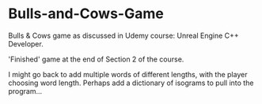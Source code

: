 # Bulls-and-Cows-Game
Bulls &amp; Cows game as discussed in Udemy course: Unreal Engine C++ Developer.

'Finished' game at the end of Section 2 of the course.

I might go back to add multiple words of different lengths, with the player choosing word length.
Perhaps add a dictionary of isograms to pull into the program...
